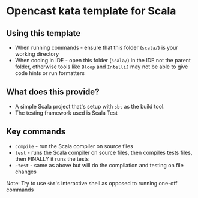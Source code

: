 # Opencast kata template for Scala

## Using this template

- When running commands - ensure that this folder (`scala/`) is your working directory
- When coding in IDE - open this folder (`scala/`) in the IDE not the parent folder, otherwise tools like `Bloop` and `IntelliJ` may not be able to give code hints or run formatters

## What does this provide?

- A simple Scala project that's setup with `sbt` as the build tool.
- The testing framework used is Scala Test

## Key commands

- `compile` - run the Scala compiler on source files
- `test` - runs the Scala compiler on source files, then compiles tests files, then FINALLY it runs the tests
- `~test` - same as above but will do the compilation and testing on file changes

Note: Try to use `sbt`'s interactive shell as opposed to running one-off commands
